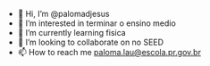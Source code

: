 - 👋 Hi, I’m @palomadjesus
- 👀 I’m interested in  terminar  o ensino medio
- 🌱 I’m currently learning  fisica
- 💞️ I’m looking to collaborate on  no SEED
- 📫 How to reach me  paloma.lau@escola.pr.gov.br

<!---
palomadjesus/palomadjesus is a ✨ special ✨ repository because its `README.md` (this file) appears on your GitHub profile.
You can click the Preview link to take a look at your changes.
--->
